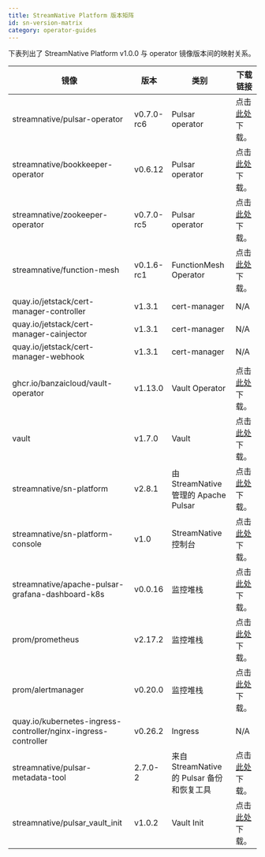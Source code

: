 ```yaml
---
title: StreamNative Platform 版本矩阵
id: sn-version-matrix
category: operator-guides
---
```


下表列出了 StreamNative Platform v1.0.0 与 operator 镜像版本间的映射关系。 

| 镜像 | 版本 | 类别 | 下载链接                                                     |
| --- | --- | --- |--- |
| streamnative/pulsar-operator | v0.7.0-rc6 | Pulsar operator | 点击[此处](https://hub.docker.com/r/streamnative/pulsar-operator/tags?page=1&ordering=last_updated)下载。 |
| streamnative/bookkeeper-operator | v0.6.12 | Pulsar operator | 点击[此处](https://hub.docker.com/r/streamnative/bookkeeper-operator/tags?page=1&ordering=last_updated)下载。 |
| streamnative/zookeeper-operator | v0.7.0-rc5 | Pulsar operator | 点击[此处](https://hub.docker.com/r/streamnative/zookeeper-operator/tags?page=1&ordering=last_updated)下载。 |
| streamnative/function-mesh | v0.1.6-rc1 | FunctionMesh Operator | 点击[此处](https://hub.docker.com/r/streamnative/function-mesh/tags?page=1&ordering=last_updated)下载。 |
| quay.io/jetstack/cert-manager-controller | v1.3.1 | cert-manager | N/A |
| quay.io/jetstack/cert-manager-cainjector | v1.3.1 | cert-manager | N/A |
| quay.io/jetstack/cert-manager-webhook | v1.3.1 | cert-manager | N/A |
| ghcr.io/banzaicloud/vault-operator | v1.13.0 | Vault Operator | 点击[此处](https://hub.docker.com/r/banzaicloud/vault-operator/tags?page=1&ordering=last_updated)下载。 |
| vault | v1.7.0 | Vault | 点击[此处](https://hub.docker.com/_/vault?tab=tags&page=1&ordering=last_updated)下载。 |
| streamnative/sn-platform | v2.8.1 | 由 StreamNative 管理的 Apache Pulsar       | 点击[此处](https://hub.docker.com/r/streamnative/sn-platform/tags?page=1&ordering=last_updated)下载。 |
| streamnative/sn-platform-console | v1.0 | StreamNative 控制台 | 点击[此处](https://hub.docker.com/r/streamnative/sn-platform-console)下载。 |
| streamnative/apache-pulsar-grafana-dashboard-k8s | v0.0.16 | 监控堆栈                                   | 点击[此处](https://hub.docker.com/r/streamnative/apache-pulsar-grafana-dashboard-k8s)下载。 |
| prom/prometheus | v2.17.2 | 监控堆栈                                   | 点击[此处](https://hub.docker.com/r/prom/prometheus)下载。 |
| prom/alertmanager | v0.20.0 | 监控堆栈                                   | 点击[此处](https://hub.docker.com/r/prom/alertmanager)下载。 |
| quay.io/kubernetes-ingress-controller/nginx-ingress-controller | v0.26.2 | Ingress | N/A |
| streamnative/pulsar-metadata-tool | 2.7.0-2 | 来自 StreamNative 的 Pulsar 备份和恢复工具 | 点击[此处](https://hub.docker.com/r/streamnative/pulsar-metadata-tool)下载。 |
| streamnative/pulsar_vault_init | v1.0.2 | Vault Init | 点击[此处](https://hub.docker.com/r/streamnative/pulsar_vault_init)下载。 |

